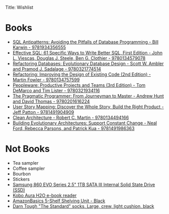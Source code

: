 Title: Wishlist

# Books
* [SQL Antipatterns: Avoiding the Pitfalls of Database Programming - Bill Karwin - 9781934356555](https://pragprog.com/titles/bksqla/)
* [Effective SQL: 61 Specific Ways to Write Better SQL, First Edition - John L. Viescas, Douglas J. Steele, Ben G. Clothier - 9780134579078](https://www.oreilly.com/library/view/effective-sql-61/9780134579078/)
* [Refactoring Databases: Evolutionary Database Design - Scott W. Ambler and Pramod J. Sadalage - 9780321774514](https://isbnsearch.org/isbn/9780321774514)
* [Refactoring: Improving the Design of Existing Code (2nd Edition) - Martin Fowler - 9780134757599](https://isbnsearch.org/isbn/9780134757599)
* [Peopleware: Productive Projects and Teams (3rd Edition) - Tom DeMarco and Tim Lister - 9780321934116](https://isbnsearch.org/isbn/9780321934116)
* [The Pragmatic Programmer: From Journeyman to Master - Andrew Hunt and David Thomas - 9780201616224](https://isbnsearch.org/isbn/9780201616224)
* [User Story Mapping: Discover the Whole Story, Build the Right Product - Jeff Patton - 9781491904909](https://isbnsearch.org/isbn/9781491904909)
* [Clean Architecture - Robert C. Martin - 9780134494166](https://isbnsearch.org/isbn/9780134494166)
* [Building Evolutionary Architectures: Support Constant Change - Neal Ford, Rebecca Parsons, and Patrick Kua - 9781491986363](https://isbnsearch.org/isbn/9781491986363)

# Not Books
* Tea sampler
* Coffee sampler
* Bourbon
* Stickers
* [Samsung 860 EVO Series 2.5" 1TB SATA III Internal Solid State Drive (SSD)](https://www.newegg.com/samsung-860-evo-series-1tb/p/N82E16820147673?Item=N82E16820147673&quicklink=true)
* [Kobo Aura H2O e-book reader](https://us.kobobooks.com/collections/ereaders/products/kobo-aura-h2o-edition-2)
* [AmazonBasics 5-Shelf Shelving Unit - Black](https://www.amazon.com/AmazonBasics-5-Shelf-Shelving-Unit-Black/dp/B018YLFJX4)
* [Darn Tough "The Standard" socks, Large, crew, light cushion, black](https://darntough.com/products/the-real-standard-issue-crew-light?variant=45552844051)

